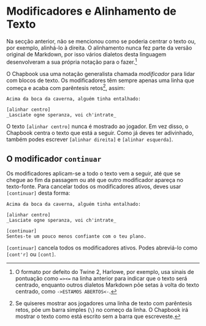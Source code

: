 # Modificadores e Alinhamento de Texto

Na secção anterior, não se mencionou como se poderia centrar o texto ou, por exemplo, alinhá-lo à direita. O alinhamento nunca fez parte da versão original de Markdown, por isso vários dialetos desta linguagem desenvolveram a sua própria notação para o fazer.[^1]

O Chapbook usa uma notação generalista chamada _modificador_ para lidar com blocos de texto. Os modificadores têm sempre apenas uma linha que começa e acaba com parêntesis retos[^2], assim:

```
Acima da boca da caverna, alguém tinha entalhado:

[alinhar centro]
_Lasciate ogne speranza, voi ch'intrate_
```

O texto `[alinhar centro]` nunca é mostrado ao jogador. Em vez disso, o Chapbook centra o texto que está a seguir. Como já deves ter adivinhado, também podes escrever `[alinhar direita]` e `[alinhar esquerda]`.

## O modificador `continuar`

Os modificadores aplicam-se a todo o texto vem a seguir, até que se chegue ao fim da passagem ou até que outro modificador apareça no texto-fonte. Para cancelar todos os modificadores ativos, deves usar `[continuar]` desta forma:

```
Acima da boca da caverna, alguém tinha entalhado:

[alinhar centro]
_Lasciate ogne speranza, voi ch'intrate_

[continuar]
Sentes-te um pouco menos confiante com o teu plano.
```

`[continuar]` cancela todos os modificadores ativos. Podes abreviá-lo como `[cont'r]` ou `[cont]`.

[^1]: O formato por defeito do Twine 2, Harlowe, por exemplo, usa sinais de pontuação como ` =><= ` na linha anterior para indicar que o texto será centrado, enquanto outros dialetos Markdown põe setas à volta do texto centrado, como `->ESTAMOS ABERTOS<-`.
[^2]: Se quiseres mostrar aos jogadores uma linha de texto com parêntesis retos, põe um barra simples (`\`) no começo da linha. O Chapbook irá mostrar o texto como está escrito sem a barra que escreveste.
